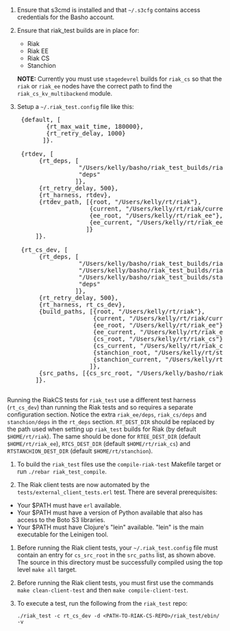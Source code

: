 1. Ensure that s3cmd is installed and that `~/.s3cfg` contains access
   credentials for the Basho account.
1. Ensure that riak_test builds are in place for:
    * Riak
    * Riak EE
    * Riak CS
    * Stanchion

    **NOTE:** Currently you must use `stagedevrel` builds for
      `riak_cs` so that the `riak` or `riak_ee` nodes have the correct
      path to find the `riak_cs_kv_multibackend` module.
1. Setup a `~/.riak_test.config` file like this:

    <pre>
    {default, [
           {rt_max_wait_time, 180000},
           {rt_retry_delay, 1000}
          ]}.

    {rtdev, [
         {rt_deps, [
                    "/Users/kelly/basho/riak_test_builds/riak/deps",
                    "deps"
                   ]},
         {rt_retry_delay, 500},
         {rt_harness, rtdev},
         {rtdev_path, [{root, "/Users/kelly/rt/riak"},
                       {current, "/Users/kelly/rt/riak/current"},
                       {ee_root, "/Users/kelly/rt/riak_ee"},
                       {ee_current, "/Users/kelly/rt/riak_ee/current"}
                      ]}
        ]}.

    {rt_cs_dev, [
         {rt_deps, [
                    "/Users/kelly/basho/riak_test_builds/riak/deps",
                    "/Users/kelly/basho/riak_test_builds/riak_cs/deps",
                    "/Users/kelly/basho/riak_test_builds/stanchion/deps",
                    "deps"
                   ]},
         {rt_retry_delay, 500},
         {rt_harness, rt_cs_dev},
         {build_paths, [{root, "/Users/kelly/rt/riak"},
                        {current, "/Users/kelly/rt/riak/current"},
                        {ee_root, "/Users/kelly/rt/riak_ee"},
                        {ee_current, "/Users/kelly/rt/riak_ee/current"},
                        {cs_root, "/Users/kelly/rt/riak_cs"},
                        {cs_current, "/Users/kelly/rt/riak_cs/current"},
                        {stanchion_root, "/Users/kelly/rt/stanchion"},
                        {stanchion_current, "/Users/kelly/rt/stanchion/current"}
                       ]},
         {src_paths, [{cs_src_root, "/Users/kelly/basho/riak_test_builds/riak_cs"}]}
        ]}.
    </pre>

Running the RiakCS tests for `riak_test` use a different test harness
(`rt_cs_dev`) than running the Riak tests and so requires a separate
configuration section.  Notice the extra `riak_ee/deps`,
`riak_cs/deps` and `stanchion/deps` in the `rt_deps`
section. `RT_DEST_DIR` should be replaced by the path used when
setting up `riak_test` builds for Riak (by default
`$HOME/rt/riak`). The same should be done for `RTEE_DEST_DIR` (default
`$HOME/rt/riak_ee`), `RTCS_DEST_DIR` (default `$HOME/rt/riak_cs`) and
`RTSTANCHION_DEST_DIR` (default `$HOME/rt/stanchion`).

1. To build the `riak_test` files use the `compile-riak-test` Makefile
target or run `./rebar riak_test_compile`.

1. The Riak client tests are now automated by the
`tests/external_client_tests.erl` test.  There are several
prerequisites:

* Your $PATH must have `erl` available.
* Your $PATH must have a version of Python available that also has
  access to the Boto S3 libraries.
* Your $PATH must have Clojure's "lein" available.  "lein" is the main
  executable for the Leinigen tool.

1. Before running the Riak client tests, your
`~/.riak_test.config` file must contain an entry for `cs_src_root` in
the `src_paths` list, as shown above.  The source in this directory
must be successfully compiled using the top level `make all` target.

1. Before running the Riak client tests, you must first use the
commands `make clean-client-test` and then `make compile-client-test`.

1. To execute a test, run the following from the `riak_test` repo:

    ```
    ./riak_test -c rt_cs_dev -d <PATH-TO-RIAK-CS-REPO>/riak_test/ebin/ -v
    ```
